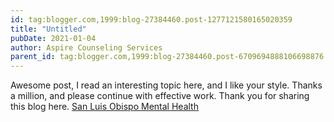 ```yaml
---
id: tag:blogger.com,1999:blog-27384460.post-1277121580165020359
title: "Untitled"
pubDate: 2021-01-04
author: Aspire Counseling Services
parent_id: tag:blogger.com,1999:blog-27384460.post-6709694888106698876
---
```


Awesome post, I read an interesting topic here, and I like your style. Thanks a million, and please continue with effective work. Thank you for sharing this blog here. [San Luis Obispo Mental Health](https://www.aspirecounselingservice.com/mental-health-services-san-luis-obispo-ca/)